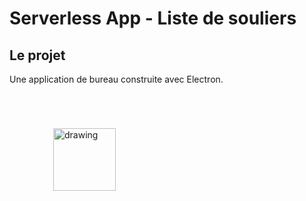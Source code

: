 # Serverless App - Liste de souliers
## Le projet
Une application de bureau construite avec Electron.
<img src="https://upload.wikimedia.org/wikipedia/commons/thumb/9/91/Electron_Software_Framework_Logo.svg/1200px-Electron_Software_Framework_Logo.svg.png" alt="drawing" width="100" style="margin:70px"/>
